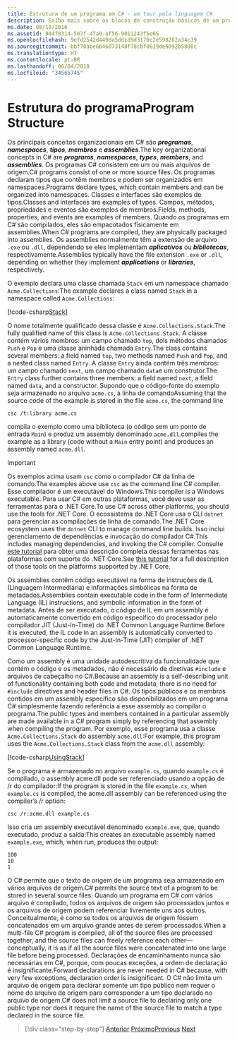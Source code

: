 ```yaml
---
title: Estrutura de um programa em C# - um tour pela linguagem C#
description: Saiba mais sobre os blocos de construção básicos de um programa em C#
ms.date: 08/10/2016
ms.assetid: 984f0314-507f-47a0-af56-9011243f5e65
ms.openlocfilehash: 9efd2542d449da5ddcd9d3170c2e598282a34c39
ms.sourcegitcommit: bbf70abe6b46073148f78cbf0619de6092b5800c
ms.translationtype: HT
ms.contentlocale: pt-BR
ms.lasthandoff: 06/04/2018
ms.locfileid: "34565745"
---
```

# <a name="program-structure"></a><span data-ttu-id="0470c-103">Estrutura do programa</span><span class="sxs-lookup"><span data-stu-id="0470c-103">Program Structure</span></span>

<span data-ttu-id="0470c-104">Os principais conceitos organizacionais em C# são ***programas***, ***namespaces***, ***tipos***, ***membros*** e ***assemblies***.</span><span class="sxs-lookup"><span data-stu-id="0470c-104">The key organizational concepts in C# are ***programs***, ***namespaces***, ***types***, ***members***, and ***assemblies***.</span></span> <span data-ttu-id="0470c-105">Os programas C# consistem em um ou mais arquivos de origem.</span><span class="sxs-lookup"><span data-stu-id="0470c-105">C# programs consist of one or more source files.</span></span> <span data-ttu-id="0470c-106">Os programas declaram tipos que contêm membros e podem ser organizados em namespaces.</span><span class="sxs-lookup"><span data-stu-id="0470c-106">Programs declare types, which contain members and can be organized into namespaces.</span></span> <span data-ttu-id="0470c-107">Classes e interfaces são exemplos de tipos.</span><span class="sxs-lookup"><span data-stu-id="0470c-107">Classes and interfaces are examples of types.</span></span> <span data-ttu-id="0470c-108">Campos, métodos, propriedades e eventos são exemplos de membros.</span><span class="sxs-lookup"><span data-stu-id="0470c-108">Fields, methods, properties, and events are examples of members.</span></span> <span data-ttu-id="0470c-109">Quando os programas em C# são compilados, eles são empacotados fisicamente em assemblies.</span><span class="sxs-lookup"><span data-stu-id="0470c-109">When C# programs are compiled, they are physically packaged into assemblies.</span></span> <span data-ttu-id="0470c-110">Os assemblies normalmente têm a extensão de arquivo `.exe` ou `.dll`, dependendo se eles implementam ***aplicativos*** ou ***bibliotecas***, respectivamente.</span><span class="sxs-lookup"><span data-stu-id="0470c-110">Assemblies typically have the file extension `.exe` or `.dll`, depending on whether they implement ***applications*** or ***libraries***, respectively.</span></span>

<span data-ttu-id="0470c-111">O exemplo declara uma classe chamada `Stack` em um namespace chamado `Acme.Collections`:</span><span class="sxs-lookup"><span data-stu-id="0470c-111">The example declares a class named `Stack` in a namespace called `Acme.Collections`:</span></span>

[!code-csharp[Stack](../../../samples/snippets/csharp/tour/program-structure/program.cs#L1-L34)]

<span data-ttu-id="0470c-112">O nome totalmente qualificado dessa classe é `Acme.Collections.Stack`.</span><span class="sxs-lookup"><span data-stu-id="0470c-112">The fully qualified name of this class is `Acme.Collections.Stack`.</span></span> <span data-ttu-id="0470c-113">A classe contém vários membros: um campo chamado `top`, dois métodos chamados `Push` e `Pop` e uma classe aninhada chamada `Entry`.</span><span class="sxs-lookup"><span data-stu-id="0470c-113">The class contains several members: a field named `top`, two methods named `Push` and `Pop`, and a nested class named `Entry`.</span></span> <span data-ttu-id="0470c-114">A classe `Entry` ainda contém três membros: um campo chamado `next`, um campo chamado `data`e um construtor.</span><span class="sxs-lookup"><span data-stu-id="0470c-114">The `Entry` class further contains three members: a field named `next`, a field named `data`, and a constructor.</span></span> <span data-ttu-id="0470c-115">Supondo que o código-fonte do exemplo seja armazenado no arquivo `acme.cs`, a linha de comando</span><span class="sxs-lookup"><span data-stu-id="0470c-115">Assuming that the source code of the example is stored in the file `acme.cs`, the command line</span></span>

```
csc /t:library acme.cs
```

<span data-ttu-id="0470c-116">compila o exemplo como uma biblioteca (o código sem um ponto de entrada `Main`) e produz um assembly denominado `acme.dll`.</span><span class="sxs-lookup"><span data-stu-id="0470c-116">compiles the example as a library (code without a `Main` entry point) and produces an assembly named `acme.dll`.</span></span>

> [!IMPORTANT]
> <span data-ttu-id="0470c-117">Os exemplos acima usam `csc` como o compilador C# da linha de comando.</span><span class="sxs-lookup"><span data-stu-id="0470c-117">The examples above use `csc` as the command line C# compiler.</span></span> <span data-ttu-id="0470c-118">Esse compilador é um executável do Windows.</span><span class="sxs-lookup"><span data-stu-id="0470c-118">This compiler is a Windows executable.</span></span> <span data-ttu-id="0470c-119">Para usar C# em outras plataformas, você deve usar as ferramentas para o .NET Core.</span><span class="sxs-lookup"><span data-stu-id="0470c-119">To use C# across other platforms, you should use the tools for .NET Core.</span></span> <span data-ttu-id="0470c-120">O ecossistema do .NET Core usa o CLI `dotnet` para gerenciar as compilações de linha de comando.</span><span class="sxs-lookup"><span data-stu-id="0470c-120">The .NET Core ecosystem uses the `dotnet` CLI to manage command line builds.</span></span> <span data-ttu-id="0470c-121">Isso inclui gerenciamento de dependências e invocação do compilador C#.</span><span class="sxs-lookup"><span data-stu-id="0470c-121">This includes managing dependencies, and invoking the C# compiler.</span></span> <span data-ttu-id="0470c-122">Consulte [este tutorial](../../core/tutorials/using-with-xplat-cli.md) para obter uma descrição completa dessas ferramentas nas plataformas com suporte do .NET Core.</span><span class="sxs-lookup"><span data-stu-id="0470c-122">See [this tutorial](../../core/tutorials/using-with-xplat-cli.md) for a full description of those tools on the platforms supported by .NET Core.</span></span>

<span data-ttu-id="0470c-123">Os assemblies contêm código executável na forma de instruções de IL (Linguagem Intermediária) e informações simbólicas na forma de metadados.</span><span class="sxs-lookup"><span data-stu-id="0470c-123">Assemblies contain executable code in the form of Intermediate Language (IL) instructions, and symbolic information in the form of metadata.</span></span> <span data-ttu-id="0470c-124">Antes de ser executado, o código de IL em um assembly é automaticamente convertido em código específico do processador pelo compilador JIT (Just-In-Time) do .NET Common Language Runtime.</span><span class="sxs-lookup"><span data-stu-id="0470c-124">Before it is executed, the IL code in an assembly is automatically converted to processor-specific code by the Just-In-Time (JIT) compiler of .NET Common Language Runtime.</span></span>

<span data-ttu-id="0470c-125">Como um assembly é uma unidade autodescritiva da funcionalidade que contém o código e os metadados, não é necessário de diretivas `#include` e arquivos de cabeçalho no C#.</span><span class="sxs-lookup"><span data-stu-id="0470c-125">Because an assembly is a self-describing unit of functionality containing both code and metadata, there is no need for `#include` directives and header files in C#.</span></span> <span data-ttu-id="0470c-126">Os tipos públicos e os membros contidos em um assembly específico são disponibilizados em um programa C# simplesmente fazendo referência a esse assembly ao compilar o programa.</span><span class="sxs-lookup"><span data-stu-id="0470c-126">The public types and members contained in a particular assembly are made available in a C# program simply by referencing that assembly when compiling the program.</span></span> <span data-ttu-id="0470c-127">Por exemplo, esse programa usa a classe `Acme.Collections.Stack` do assembly `acme.dll`:</span><span class="sxs-lookup"><span data-stu-id="0470c-127">For example, this program uses the `Acme.Collections.Stack` class from the `acme.dll` assembly:</span></span>

[!code-csharp[UsingStack](../../../samples/snippets/csharp/tour/program-structure/Program.cs#L38-L52)]

<span data-ttu-id="0470c-128">Se o programa é armazenado no arquivo `example.cs`, quando `example.cs` é compilado, o assembly acme.dll pode ser referenciado usando a opção de /r do compilador:</span><span class="sxs-lookup"><span data-stu-id="0470c-128">If the program is stored in the file `example.cs`, when `example.cs` is compiled, the acme.dll assembly can be referenced using the compiler’s /r option:</span></span>

```
csc /r:acme.dll example.cs
```

<span data-ttu-id="0470c-129">Isso cria um assembly executável denominado `example.exe`, que, quando executado, produz a saída:</span><span class="sxs-lookup"><span data-stu-id="0470c-129">This creates an executable assembly named `example.exe`, which, when run, produces the output:</span></span>

```
100
10
1
```

<span data-ttu-id="0470c-130">O C# permite que o texto de origem de um programa seja armazenado em vários arquivos de origem.</span><span class="sxs-lookup"><span data-stu-id="0470c-130">C# permits the source text of a program to be stored in several source files.</span></span> <span data-ttu-id="0470c-131">Quando um programa em C# com vários arquivo é compilado, todos os arquivos de origem são processados juntos e os arquivos de origem podem referenciar livremente uns aos outros. Conceitualmente, é como se todos os arquivos de origem fossem concatenados em um arquivo grande antes de serem processados.</span><span class="sxs-lookup"><span data-stu-id="0470c-131">When a multi-file C# program is compiled, all of the source files are processed together, and the source files can freely reference each other—conceptually, it is as if all the source files were concatenated into one large file before being processed.</span></span> <span data-ttu-id="0470c-132">Declarações de encaminhamento nunca são necessárias em C#, porque, com poucas exceções, a ordem de declaração é insignificante.</span><span class="sxs-lookup"><span data-stu-id="0470c-132">Forward declarations are never needed in C# because, with very few exceptions, declaration order is insignificant.</span></span> <span data-ttu-id="0470c-133">O C# não limita um arquivo de origem para declarar somente um tipo público nem requer o nome do arquivo de origem para corresponder a um tipo declarado no arquivo de origem.</span><span class="sxs-lookup"><span data-stu-id="0470c-133">C# does not limit a source file to declaring only one public type nor does it require the name of the source file to match a type declared in the source file.</span></span>

>[!div class="step-by-step"]
<span data-ttu-id="0470c-134">[Anterior](index.md)
[Próximo](types-and-variables.md)</span><span class="sxs-lookup"><span data-stu-id="0470c-134">[Previous](index.md)
[Next](types-and-variables.md)</span></span>
